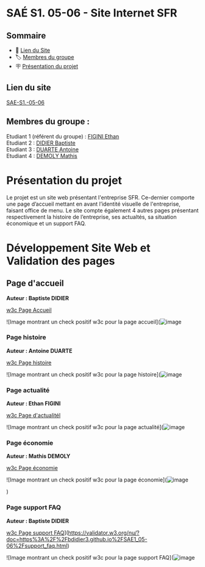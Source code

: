# SAÉ S1. 05-06 - Site Internet SFR

## Sommaire

- 📝 [Lien du Site](#lien-du-site)
- 🏷️ [Membres du groupe](#membres-du-groupe)
- 🪧 [Présentation du projet](#présentation-du-projet)

## Lien du site
[SAE-S1.-05-06](https://bdidier3.github.io/SAE1_05-06/index.html)

## Membres du groupe :

Etudiant 1 (référent du groupe) :  [FIGINI Ethan](ethan.figini@edu.univ-fcomte.fr)  
Etudiant 2 : [DIDIER Baptiste](baptiste.didier@edu.univ-fcomte.fr)   
Etudiant 3 : [DUARTE Antoine](antoine.duarte@edu.univ-fcomte.fr)  
Etudiant 4 : [DEMOLY Mathis](mathis.demoly@edu.univ-fcomte.fr)  

# Présentation du projet

Le projet est un site web présentant l'entreprise SFR. Ce-dernier comporte une page d’accueil mettant en avant l’identité visuelle de l'entreprise, faisant office de menu. Le site compte également 4 autres pages présentant respectivement la histoire de l’entreprise, ses actualtés, sa situation économique et un support FAQ.

# Développement Site Web et Validation des pages

## Page d'accueil

**Auteur : Baptiste DIDIER**

[w3c Page Accueil](https://validator.w3.org/nu/?doc=https%3A%2F%2Fbdidier3.github.io%2FSAE1_05-06%2Findex.html)

![Image montrant un check positif w3c pour la page accueil](![image](https://github.com/user-attachments/assets/aa23831f-9de7-491d-8426-97e5c3af3808)


### Page histoire

**Auteur : Antoine DUARTE**

[w3c Page histoire](https://validator.w3.org/nu/?doc=https%3A%2F%2Fbdidier3.github.io%2FSAE1_05-06%2Fhistoire.html)

![Image montrant un check positif w3c pour la page histoire](![image](https://github.com/user-attachments/assets/0f175dc3-f587-4b4d-b486-94262b73d9fa)


### Page actualité

**Auteur : Ethan FIGINI**

[w3c Page d'actualitél](https://validator.w3.org/nu/?doc=https%3A%2F%2Fbdidier3.github.io%2FSAE1_05-06%2Factualit%C3%A9s.html)

![Image montrant un check positif w3c pour la page actualité](![image]()


### Page économie

**Auteur : Mathis DEMOLY**

[w3c Page économie]( https://validator.w3.org/nu/?doc=https%3A%2F%2Fbdidier3.github.io%2FSAE1_05-06%2Feconomie.html)

![Image montrant un check positif w3c pour la page économie](![image](https://github.com/user-attachments/assets/ab132c3e-96fa-4ee2-9a16-dec751b9864c)

)

### Page support FAQ

**Auteur : Baptiste DIDIER**

[w3c Page support FAQ]([)](https://validator.w3.org/nu/?doc=https%3A%2F%2Fbdidier3.github.io%2FSAE1_05-06%2Fsupport_faq.html)

![Image montrant un check positif w3c pour la page support FAQ](![image](https://validator.w3.org/nu/?doc=https%3A%2F%2Fbdidier3.github.io%2FSAE1_05-06%2Fsupport_faq.html)

